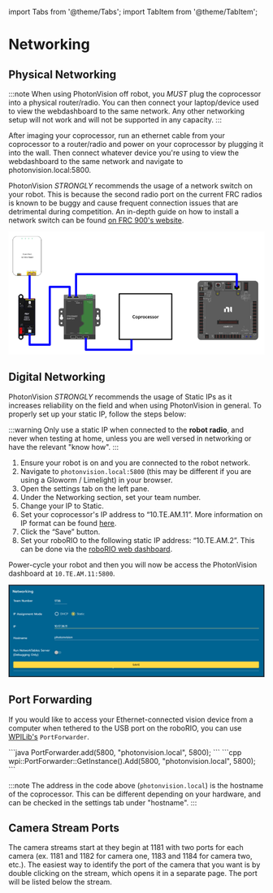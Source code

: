 import Tabs from '@theme/Tabs';
import TabItem from '@theme/TabItem';

# Networking

## Physical Networking

:::note
When using PhotonVision off robot, you _MUST_ plug the coprocessor into a physical router/radio. You can then connect your laptop/device used to view the webdashboard to the same network. Any other networking setup will not work and will not be supported in any capacity.
:::

After imaging your coprocessor, run an ethernet cable from your coprocessor to a router/radio and power on your coprocessor by plugging it into the wall. Then connect whatever device you're using to view the webdashboard to the same network and navigate to photonvision.local:5800.

PhotonVision _STRONGLY_ recommends the usage of a network switch on your robot. This is because the second radio port on the current FRC radios is known to be buggy and cause frequent connection issues that are detrimental during competition. An in-depth guide on how to install a network switch can be found [on FRC 900's website](https://team900.org/blog/ZebraSwitch/).

<img src="images/networking-diagram.png" alt="Correctly set static IP" />

## Digital Networking

PhotonVision _STRONGLY_ recommends the usage of Static IPs as it increases reliability on the field and when using PhotonVision in general. To properly set up your static IP, follow the steps below:

:::warning
Only use a static IP when connected to the **robot radio**, and never when testing at home, unless you are well versed in networking or have the relevant "know how".
:::

1. Ensure your robot is on and you are connected to the robot network.
2. Navigate to `photonvision.local:5800` (this may be different if you are using a Gloworm / Limelight) in your browser.
3. Open the settings tab on the left pane.
4. Under the Networking section, set your team number.
5. Change your IP to Static.
6. Set your coprocessor's IP address to “10.TE.AM.11”. More information on IP format can be found [here](https://docs.wpilib.org/en/stable/docs/networking/networking-introduction/ip-configurations.html#on-the-field-static-configuration).
7. Click the “Save” button.
8. Set your roboRIO to the following static IP address: “10.TE.AM.2”. This can be done via the [roboRIO web dashboard](https://docs.wpilib.org/en/stable/docs/software/roborio-info/roborio-web-dashboard.html#roborio-web-dashboard).

Power-cycle your robot and then you will now be access the PhotonVision dashboard at `10.TE.AM.11:5800`.

<img src="images/static.png" alt="Correctly set static IP" />

## Port Forwarding

If you would like to access your Ethernet-connected vision device from a computer when tethered to the USB port on the roboRIO, you can use [WPILib's](https://docs.wpilib.org/en/stable/docs/networking/networking-utilities/portforwarding.html) `PortForwarder`.

<Tabs groupId="lang">
  <TabItem value="java" label="Java">
```java
PortForwarder.add(5800, "photonvision.local", 5800);
```
  </TabItem>
  <TabItem value="cpp" label="C++">
```cpp
wpi::PortForwarder::GetInstance().Add(5800, "photonvision.local", 5800);
```
  </TabItem>
</Tabs>

:::note
The address in the code above (`photonvision.local`) is the hostname of the coprocessor. This can be different depending on your hardware, and can be checked in the settings tab under "hostname".
:::

## Camera Stream Ports

The camera streams start at they begin at 1181 with two ports for each camera (ex. 1181 and 1182 for camera one, 1183 and 1184 for camera two, etc.). The easiest way to identify the port of the camera that you want is by double clicking on the stream, which opens it in a separate page. The port will be listed below the stream.
